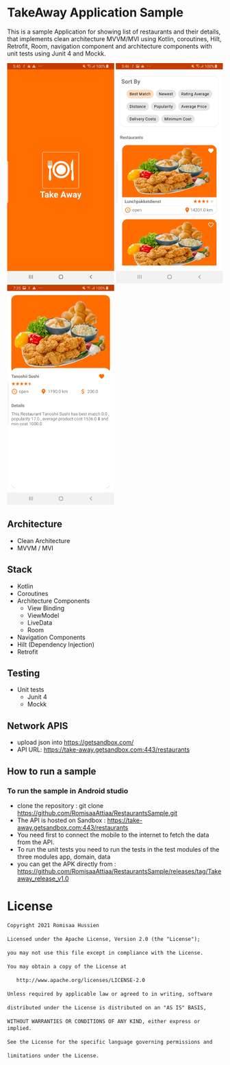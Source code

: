 # TakeAway Application Sample
This is a sample Application for showing list of restaurants and their details, that implements clean architecture MVVM/MVI using Kotlin, coroutines, Hilt, Retrofit, Room, navigation component 
and architecture components with unit tests using Junit 4 and Mockk.

<img src="app/screenshots/splash.jpg" width="250"> <img src="app/screenshots/restaurants.jpg" width="250"> <img src="app/screenshots/restaurant_details.jpg" width="250"> 

## Architecture
- Clean Architecture
- MVVM / MVI 

## Stack
- Kotlin
- Coroutines
- Architecture Components
    * View Binding
    * ViewModel
    * LiveData
    * Room
- Navigation Components
- Hilt (Dependency Injection)
- Retrofit

## Testing
- Unit tests
    * Junit 4
    * Mockk

## Network APIS
- upload json into https://getsandbox.com/
- API URL: https://take-away.getsandbox.com:443/restaurants

## How to run a sample 

### To run the sample in Android studio
 
- clone the repository : git clone https://github.com/RomisaaAttiaa/RestaurantsSample.git
- The API is hosted on Sandbox : https://take-away.getsandbox.com:443/restaurants
- You need first to connect the mobile to the internet to fetch the data from the API.
- To run the unit tests you need to run the tests in the test modules of the three modules app, domain, data
- you can get the APK directly from : https://github.com/RomisaaAttiaa/RestaurantsSample/releases/tag/Takeaway_release_v1.0


# License

    Copyright 2021 Romisaa Hussien

    Licensed under the Apache License, Version 2.0 (the "License");

    you may not use this file except in compliance with the License.

    You may obtain a copy of the License at

       http://www.apache.org/licenses/LICENSE-2.0

    Unless required by applicable law or agreed to in writing, software

    distributed under the License is distributed on an "AS IS" BASIS,

    WITHOUT WARRANTIES OR CONDITIONS OF ANY KIND, either express or implied.

    See the License for the specific language governing permissions and

    limitations under the License.
